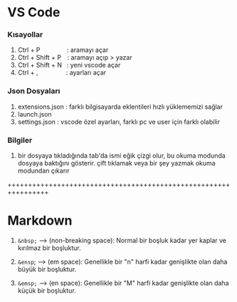 # VS Code


### Kısayollar
1. Ctrl + P&emsp;&emsp;&emsp;&emsp; : aramayı açar
2. Ctrl 	+ Shift + P&emsp;: aramayı açıp > yazar
3. Ctrl + Shift + N &ensp;: yeni vscode açar
4. Ctrl + ,&emsp;&emsp;&emsp;&emsp;&ensp;: ayarları açar


### Json Dosyaları
1. extensions.json : farklı bilgisayarda eklentileri hızlı yüklememizi sağlar
2. launch.json
3. settings.json : vscode özel ayarları, farklı pc ve user için farklı olabilir

### Bilgiler
1. bir dosyaya tıkladığında tab'da ismi eğik çizgi olur, bu okuma modunda dosyaya baktığını gösterir. çift tıklamak veya bir şey yazmak okuma modundan çıkarır

++++++++++++++++++++++++++++++++++++++++++++++++++++++++++++++++
# Markdown
1. `&nbsp;` --> (non-breaking space): Normal bir boşluk kadar yer kaplar ve kırılmaz bir boşluktur.

2. `&ensp`; --> (em space): Genellikle bir "n" harfi kadar genişlikte olan daha büyük bir boşluktur.

3. `&emsp;` --> (en space): Genellikle bir "M" harfi kadar genişlikte olan daha küçük bir boşluktur.
